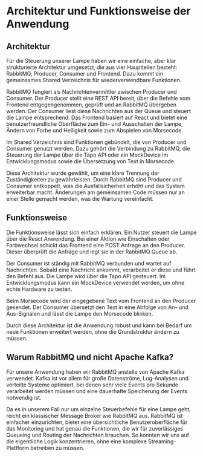 
# Architektur und Funktionsweise der Anwendung

## Architektur

Für die Steuerung unserer Lampe haben wir eine einfache, aber klar strukturierte Architektur umgesetzt, die aus vier Hauptteilen besteht: RabbitMQ, Producer, Consumer und Frontend. Dazu kommt ein gemeinsames Shared Verzeichnis für wiederverwendbare Funktionen.

RabbitMQ fungiert als Nachrichtenvermittler zwischen Producer und Consumer. Der Producer stellt eine REST API bereit, über die Befehle vom Frontend entgegengenommen, geprüft und an RabbitMQ übergeben werden. Der Consumer liest diese Nachrichten aus der Queue und steuert die Lampe entsprechend. Das Frontend basiert auf React und bietet eine benutzerfreundliche Oberfläche zum Ein- und Ausschalten der Lampe, Ändern von Farbe und Helligkeit sowie zum Abspielen von Morsecode.

Im Shared Verzeichnis sind Funktionen gebündelt, die von Producer und Consumer genutzt werden. Dazu gehört die Verbindung zu RabbitMQ, die Steuerung der Lampe über die Tapo API oder ein MockDevice im Entwicklungsmodus sowie die Übersetzung von Text in Morsecode.

Diese Architektur wurde gewählt, um eine klare Trennung der Zuständigkeiten zu gewährleisten. Durch RabbitMQ sind Producer und Consumer entkoppelt, was die Ausfallsicherheit erhöht und das System erweiterbar macht. Änderungen am gemeinsamen Code müssen nur an einer Stelle gemacht werden, was die Wartung vereinfacht.

## Funktionsweise

Die Funktionsweise lässt sich einfach erklären. Ein Nutzer steuert die Lampe über die React Anwendung. Bei einer Aktion wie Einschalten oder Farbwechsel schickt das Frontend eine POST Anfrage an den Producer. Dieser überprüft die Anfrage und legt sie in der RabbitMQ Queue ab.

Der Consumer ist ständig mit RabbitMQ verbunden und wartet auf Nachrichten. Sobald eine Nachricht ankommt, verarbeitet er diese und führt den Befehl aus. Die Lampe wird über die Tapo API gesteuert. Im Entwicklungsmodus kann ein MockDevice verwendet werden, um ohne echte Hardware zu testen.

Beim Morsecode wird der eingegebene Text vom Frontend an den Producer gesendet. Der Consumer übersetzt den Text in eine Abfolge von An- und Aus-Signalen und lässt die Lampe den Morsecode blinken.

Durch diese Architektur ist die Anwendung robust und kann bei Bedarf um neue Funktionen erweitert werden, ohne die Grundstruktur ändern zu müssen.

## Warum RabbitMQ und nicht Apache Kafka?

Für unsere Anwendung haben wir RabbitMQ anstelle von Apache Kafka verwendet. Kafka ist vor allem für große Datenströme, Log-Analysen und verteilte Systeme optimiert, bei denen sehr viele Events pro Sekunde verarbeitet werden müssen und eine dauerhafte Speicherung der Events notwendig ist.

Da es in unserem Fall nur um einzelne Steuerbefehle für eine Lampe geht, reicht ein klassischer Message Broker wie RabbitMQ aus. RabbitMQ ist einfacher einzurichten, bietet eine übersichtliche Benutzeroberfläche für das Monitoring und hat genau die Funktionen, die wir für zuverlässiges Queueing und Routing der Nachrichten brauchen. So konnten wir uns auf die eigentliche Logik konzentrieren, ohne eine komplexe Streaming-Plattform betreiben zu müssen.
